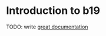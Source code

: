 # Introduction to b19

TODO: write [great documentation](http://jacobian.org/writing/what-to-write/)
